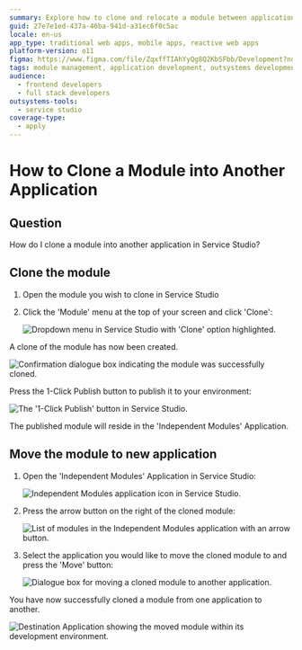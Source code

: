 ```yaml
---
summary: Explore how to clone and relocate a module between applications using OutSystems 11 (O11) in Service Studio.
guid: 27e7e1ed-437a-46ba-941d-a31ec6f0c5ac
locale: en-us
app_type: traditional web apps, mobile apps, reactive web apps
platform-version: o11
figma: https://www.figma.com/file/ZqxffTIAhYyQg8Q2KbSFbb/Development?node-id=1747:45
tags: module management, application development, outsystems development, service studio how-to, devops
audience:
  - frontend developers
  - full stack developers
outsystems-tools:
  - service studio
coverage-type:
  - apply
---
```


# How to Clone a Module into Another Application

## Question

How do I clone a module into another application in Service Studio?

## Clone the module

1. Open the module you wish to clone in Service Studio

1. Click the 'Module' menu at the top of your screen and click 'Clone':

    ![Dropdown menu in Service Studio with 'Clone' option highlighted.](images/clone-module-menu-clone.png "Service Studio Module Menu")

A clone of the module has now been created.

![Confirmation dialogue box indicating the module was successfully cloned.](images/clone-module-confirmation-dialogue.png "Module Cloned Confirmation Dialogue")
    
Press the 1-Click Publish button to publish it to your environment:

![The '1-Click Publish' button in Service Studio.](images/clone-module-publish-button.png "1-Click Publish Button")

The published module will reside in the 'Independent Modules' Application.

## Move the module to new application

1. Open the 'Independent Modules' Application in Service Studio:

    ![Independent Modules application icon in Service Studio.](images/clone-module-independent_modules.png "Independent Modules Application")

1. Press the arrow button on the right of the cloned module:

    ![List of modules in the Independent Modules application with an arrow button.](images/clone-module-independent_modules_list.png "List of Independent Modules")
    
1. Select the application you would like to move the cloned module to and press the 'Move' button:

    ![Dialogue box for moving a cloned module to another application.](images/clone-module-move-dialogue.png "Move Module Dialogue")

You have now successfully cloned a module from one application to another.

![Destination Application showing the moved module within its development environment.](images/clone-module-move-complete.png "Module Moved to Destination Application")

